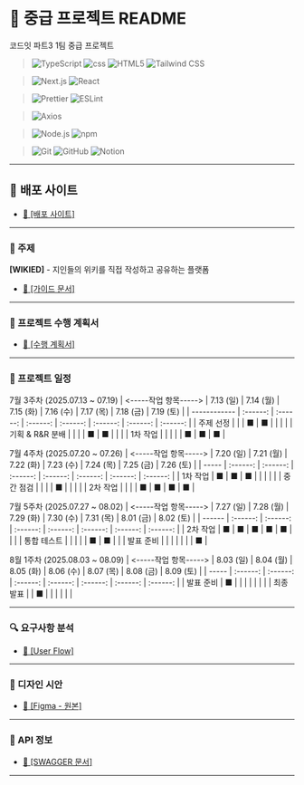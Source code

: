# 📜 중급 프로젝트 README

코드잇 파트3 1팀 중급 프로젝트

> ![TypeScript](https://img.shields.io/badge/-TypeScript-3178C6?logo=typescript&logoColor=white&labelColor=20232a)
> ![css](https://img.shields.io/badge/-css-663399?logo=css&logoColor=white&labelColor=20232a)
> ![HTML5](https://img.shields.io/badge/-HTML5-E34F26?logo=html5&logoColor=white&labelColor=20232a)
> ![Tailwind CSS](https://img.shields.io/badge/-Tailwind_CSS-06B6D4?logo=tailwindcss&logoColor=white&labelColor=20232a)

> ![Next.js](https://img.shields.io/badge/-Next.js-000000?logo=next.js&logoColor=white&labelColor=20232a)
> ![React](https://img.shields.io/badge/-React-61DAFB?logo=react&logoColor=white&labelColor=20232a)

> ![Prettier](https://img.shields.io/badge/-Prettier-F7B93E?logo=prettier&logoColor=white&labelColor=20232a)
> ![ESLint](https://img.shields.io/badge/-ESLint-4B32C3?logo=eslint&logoColor=white&labelColor=20232a)

> ![Axios](https://img.shields.io/badge/-Axios-5A29E4?logo=axios&logoColor=white&labelColor=20232a)

> ![Node.js](https://img.shields.io/badge/-Node.js-5FA04E?logo=node.js&logoColor=white&labelColor=20232a)
> ![npm](https://img.shields.io/badge/-npm-CB3837?logo=npm&logoColor=white&labelColor=20232a)

> ![Git](https://img.shields.io/badge/-Git-F05032?logo=git&logoColor=white&labelColor=20232a)
> ![GitHub](https://img.shields.io/badge/-GitHub-181717?logo=github&logoColor=white&labelColor=20232a)
> ![Notion](https://img.shields.io/badge/-Notion-000000?logo=notion&logoColor=white&labelColor=20232a)

---

## 🚀 배포 사이트

- [🧷 [배포 사이트]](https://team1-w1k1ed-project.vercel.app/)

---

### 💌 주제

**[WIKIED]** - 지인들의 위키를 직접 작성하고 공유하는 플랫폼

- [🧷 [가이드 문서]](https://www.notion.so/codeit/_-Wikid-1fc6fd228e8d81a1a513cde96ff7011a)

---

### 📝 프로젝트 수행 계획서

- [🧷 [수행 계획서]](https://www.notion.so/231340c8f47a80fb925edcb7e4d0236f)

---

### 📅 프로젝트 일정

7월 3주차 (2025.07.13 ~ 07.19)
| <-----작업 항목----->        | 7.13 (일) | 7.14 (월) | 7.15 (화) | 7.16 (수) | 7.17 (목) | 7.18 (금) | 7.19 (토) |
| ------------ | :------: | :------: | :------: | :------: | :------: | :------: | :------: |
| 주제 선정        |          |          |     ■    |     ■    |          |          |          |
| 기획 & R\&R 분배 |          |          |          |     ■    |     ■    |          |          |
| 1차 작업        |          |          |          |          |     ■    |     ■    |     ■    |

7월 4주차 (2025.07.20 ~ 07.26)
| <-----작업 항목-----> | 7.20 (일) | 7.21 (월) | 7.22 (화) | 7.23 (수) | 7.24 (목) | 7.25 (금) | 7.26 (토) |
| ----- | :------: | :------: | :------: | :------: | :------: | :------: | :------: |
| 1차 작업 |     ■    |     ■    |     ■    |          |          |          |          |
| 중간 점검 |          |          |          |     ■    |          |          |          |
| 2차 작업 |          |          |          |    ■     |     ■     |   ■       |    ■      |

7월 5주차 (2025.07.27 ~ 08.02)
| <-----작업 항목----->  | 7.27 (일) | 7.28 (월) | 7.29 (화) | 7.30 (수) | 7.31 (목) | 8.01 (금) | 8.02 (토) |
| ------ | :------: | :------: | :------: | :------: | :------: | :------: | :------: |
| 2차 작업 |    ■      |     ■     |    ■      |    ■     |     ■     |          |          |
| 통합 테스트 |          |          |          |          |     ■    |     ■    |         |
| 발표 준비 |          |          |          |          |       |         |     ■    |

8월 1주차 (2025.08.03 ~ 08.09)
| <-----작업 항목-----> | 8.03 (일) | 8.04 (월) | 8.05 (화) | 8.06 (수) | 8.07 (목) | 8.08 (금) | 8.09 (토) |
| ----- | :------: | :------: | :------: | :------: | :------: | :------: | :------: |
| 발표 준비 |      ■     |          |          |          |       |         |        |
| 최종 발표 |          |     ■    |          |          |          |          |          |

---

### 🔍 요구사항 분석

- [🧷 [User Flow]](https://www.figma.com/board/RJ7TJHqIX29oRSNYUTevG3/Wikid-userFlow?node-id=0-1&p=f&t=N3FX3ZcUwH4q2cBI-0)

---

### 🎨 디자인 시안

- [🧷 [Figma - 원본]](https://www.figma.com/design/7aLjzZy50LPISym2AMxuQW/-BBB-%EC%9C%84%ED%82%A4%EB%93%9C?node-id=0-1&p=f&t=WkWo7Snz4tLkMsiz-0)

---

### 🔌 API 정보

- [🧷 [SWAGGER 문서]](https://wikied-api.vercel.app/docs/#/)

---
